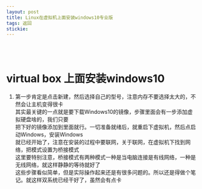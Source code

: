 ```yaml
---
layout: post
title: Linux在虚拟机上面安装windows10专业版
tags: 返回
stickie: 
---
```





<br>
<br>

# virtual box 上面安装windows10
1. 第一步肯定是点击新建，然后选择自己的型号，注意内存不要选择太大的，不然会让主机变得很卡  
   其实最关键的一点就是要下载Windows10的镜像，步骤里面会有一步添加虚拟硬盘啥的，我们只要  
   把下好的镜像添加到里面就行。一切准备就绪后，就重启下虚拟机，然后点启动Windows，安装Windows  
   就已经开始了，注意在安装的过程中要联网，关于联网，在虚拟机下找到网络，把模式设置为桥接模式  
   这里要特别注意，桥接模式有两种模式一种是当电脑连接是有线网络，一种是无线网络，就这样静静的等待就好了  
   这些步骤看似简单，但是实际操作起来还是有很多问题的。所以还是得做个笔记。就这样双系统已经干好了，虽然会有点卡  
   
